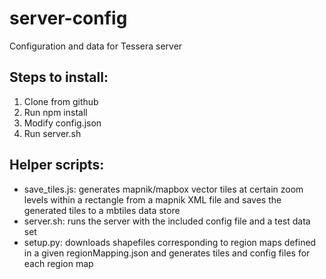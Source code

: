 # server-config
Configuration and data for Tessera server

## Steps to install:
1. Clone from github
2. Run npm install
3. Modify config.json
3. Run server.sh

## Helper scripts:
- save_tiles.js:  generates mapnik/mapbox vector tiles at certain zoom levels within a rectangle from a mapnik XML file and saves the generated tiles to a mbtiles data store
- server.sh: runs the server with the included config file and a test data set
- setup.py: downloads shapefiles corresponding to region maps defined in a given regionMapping.json and generates tiles and config files for each region map
